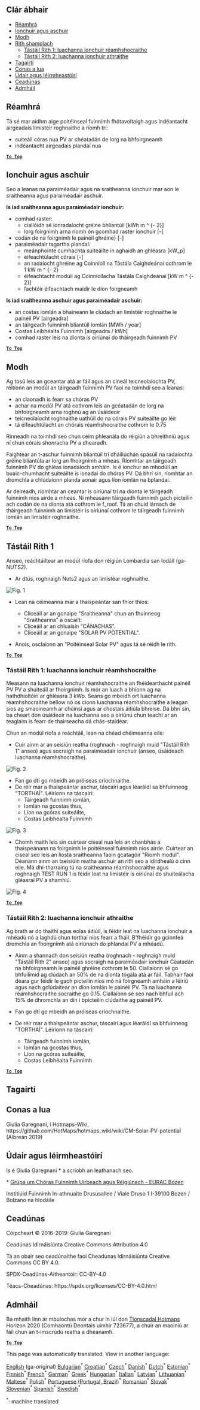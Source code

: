 <h2> Clár ábhair </h2><ul><li> <a href="#introduction">Réamhrá</a> </li><li> <a href="#inputs-and-outputs">Ionchuir agus aschuir</a> </li><li> <a href="#method">Modh</a> </li><li> <a href="#sample-run">Rith shamplach</a> <ul><li> <a href="#test-run-1-default-input-values">Tástáil Rith 1: luachanna ionchuir réamhshocraithe</a> </li><li> <a href="#test-run-2-modified-input-values">Tástáil Rith 2: luachanna ionchuir athraithe</a> </li></ul></li><li> <a href="#references">Tagairtí</a> </li><li> <a href="#how-to-cite">Conas a lua</a> </li><li> <a href="#authors-and-reviewers">Údair agus léirmheastóirí</a> </li><li> <a href="#license">Ceadúnas</a> </li><li> <a href="#acknowledgement">Admháil</a> </li></ul><h2> Réamhrá </h2><p> Tá sé mar aidhm aige poitéinseal fuinnimh fhótavoltaigh agus indéantacht airgeadais limistéir roghnaithe a ríomh trí: </p><ul><li> suiteáil córas nua PV ar chéatadán de lorg na bhfoirgneamh </li><li> indéantacht airgeadais plandaí nua </li></ul><p><ins> <code><strong><a href="#table-of-contents">To Top</a></strong></code> </ins> </p><h2> Ionchuir agus aschuir </h2><p> Seo a leanas na paraiméadair agus na sraitheanna ionchuir mar aon le sraitheanna agus paraiméadair aschuir. </p><p> <strong>Is iad sraitheanna agus paraiméadair ionchuir:</strong> </p><ul><li> comhad raster: <ul><li> ciallóidh sé ionradaíocht gréine bhliantúil [kWh m ^ {- 2}] </li><li> lorg foirgnimh arna ríomh ón gcomhad raster ionchuir [-] </li></ul></li><li> codán de na foirgnimh le painéil ghréine} [-] </li><li> paraiméadair tagartha plandaí: <ul><li> meánphointe cumhachta suiteáilte in aghaidh an ghléasra [kW_p] </li><li> éifeachtúlacht córais [-] </li><li> an radaíocht ghréine ag Coinníoll na Tástála Caighdeánaí cothrom le 1 kW m ^ {- 2} </li><li> éifeachtacht modúil ag Coinníollacha Tástála Caighdeánaí [kW m ^ {- 2}] </li><li> fachtóir éifeachtach maidir le díon foirgneamh </li></ul></li></ul><p> <strong>Is iad sraitheanna aschuir agus paraiméadair aschuir:</strong> </p><ul><li> an costas iomlán a bhaineann le clúdach an limistéir roghnaithe le painéil PV [airgeadra] </li><li> an táirgeadh fuinnimh bliantúil iomlán [MWh / year] </li><li> Costas Leibhéalta Fuinnimh [airgeadra / kWh] </li><li> comhad raster leis na díonta is oiriúnaí do tháirgeadh fuinnimh PV </li></ul><p><ins> <code><strong><a href="#table-of-contents">To Top</a></strong></code> </ins> </p><h2> Modh </h2><p> Ag tosú leis an gceantar atá ar fáil agus an cineál teicneolaíochta PV, réitíonn an modúl an táirgeadh fuinnimh PV faoi na toimhdí seo a leanas: </p><ul><li> an claonadh is fearr sa chóras PV </li><li> achar na modúl PV atá cothrom leis an gcéatadán de lorg na bhfoirgneamh arna roghnú ag an úsáideoir </li><li> teicneolaíocht roghnaithe uathúil do na córais PV suiteáilte go léir </li><li> tá éifeachtúlacht an chórais réamhshocraithe cothrom le 0.75 </li></ul><p> Rinneadh na toimhdí seo chun céim phleanála do réigiún a bhreithniú agus ní chun córais shonracha PV a dhearadh. </p><p> Faightear an t-aschur fuinnimh bliantúil trí dháiliúchán spásúil na radaíochta gréine bliantúla ar lorg an fhoirgnimh a mheas. Ríomhtar an táirgeadh fuinnimh PV do ghléas ionadaíoch amháin. Is é ionchur an mhodúil an buaic-chumhacht suiteáilte is ionadaí do chóras PV. Dá bhrí sin, ríomhtar an dromchla a chlúdaíonn planda aonair agus líon iomlán na bplandaí. </p><p> Ar deireadh, ríomhtar an ceantar is oiriúnaí trí na díonta le táirgeadh fuinnimh níos airde a mheas. Ní mheasann táirgeadh fuinnimh gach picteilín ach codán de na díonta atá cothrom le f_roof. Tá an chuid lárnach de tháirgeadh fuinnimh an limistéir is oiriúnaí cothrom le táirgeadh fuinnimh iomlán an limistéir roghnaithe. </p><p><ins> <code><strong><a href="#table-of-contents">To Top</a></strong></code> </ins> </p><h2> Tástáil Rith 1 </h2><p> Anseo, reáchtáiltear an modúl ríofa don réigiún Lombardia san Iodáil (ga-NUTS2). </p><ul><li> Ar dtús, roghnaigh Nuts2 agus an limistéar roghnaithe. </li></ul><p><img alt="Fig. 1" src="https://github.com/HotMaps/hotmaps_wiki/blob/master/Images/cm_solar_PV/default_values_01.png" title="Roghnaigh réigiún"/></p><ul><li><p> Lean na céimeanna mar a thaispeántar san fhíor thíos: </p><ul><li> Cliceáil ar an gcnaipe &quot;Sraitheanna&quot; chun an fhuinneog &quot;Sraitheanna&quot; a oscailt: </li><li> Cliceáil ar an chluaisín “CÁNACHAS”. </li><li> Cliceáil ar an gcnaipe &quot;SOLAR PV POTENTIAL&quot;. </li></ul></li><li><p> Anois, osclaíonn an &quot;Poitéinseal Solar PV&quot; agus tá sé réidh le rith. </p></li></ul><p><ins> <code><strong><a href="#table-of-contents">To Top</a></strong></code> </ins> </p><h3> Tástáil Rith 1: luachanna ionchuir réamhshocraithe </h3><p> Measann na luachanna ionchuir réamhshocraithe an fhéidearthacht painéil PV PV a shuiteáil ar fhoirgnimh. Is mór an luach a bhíonn ag na hathdhíoltóirí ar ghléasra 3 kWp. Seans go mbeidh ort luachanna réamhshocraithe bellow nó os cionn luachanna réamhshocraithe a leagan síos ag smaoineamh ar chúinsí agus ar chostais áitiúla bhreise. Dá bhrí sin, ba cheart don úsáideoir na luachanna seo a oiriúnú chun teacht ar an teaglaim is fearr de thairseacha dá chás-staidéar. </p><p> Chun an modúl ríofa a reáchtáil, lean na chéad chéimeanna eile: </p><ul><li> Cuir ainm ar an seisiún reatha (roghnach - roghnaigh muid &quot;Tástáil Rith 1&quot; anseo) agus socraigh na paraiméadair ionchuir (anseo, úsáideadh luachanna réamhshocraithe). </li></ul><p><img alt="Fig. 2" src="https://github.com/HotMaps/hotmaps_wiki/blob/master/Images/cm_solar_PV/default_values_02.png" title="Triail tástála 1 le luachanna réamhshocraithe"/></p><ul><li> Fan go dtí go mbeidh an próiseas críochnaithe. </li><li> De réir mar a thaispeántar aschur, táscairí agus léaráidí sa bhfuinneog &quot;TORTHAÍ&quot;. Léiríonn na táscairí: <ul><li> Táirgeadh fuinnimh iomlán, </li><li> Iomlán na gcostas thus, </li><li> Líon na gcóras suiteáilte, </li><li> Costas Leibhéalta Fuinnimh </li></ul></li></ul><p><img alt="Fig. 3" src="https://github.com/HotMaps/hotmaps_wiki/blob/master/Images/cm_solar_PV/default_values_03.png" title="Tástáil thástáil 1 táb TÁSCAIRÍ"/></p><ul><li> Chomh maith leis sin cuirtear ciseal nua leis an chanbhás a thaispeánann na foirgnimh le poitéinseal fuinnimh níos airde. Cuirtear an ciseal seo leis an liosta sraitheanna faoin gcatagóir &quot;Ríomh modúl&quot;. Déanann ainm an tseisiúin reatha aschuir an rith seo a idirdhealú ó cinn eile. Má dhí-tharraing tú na sraitheanna réamhshocraithe agus roghnaigh TEST RUN 1 is féidir leat na limistéir is oiriúnaí do shuiteálacha gléasraí PV a shamhlú. </li></ul><p><img alt="Fig. 4" src="https://github.com/HotMaps/hotmaps_wiki/blob/master/Images/cm_solar_PV/default_values_03.png" title="Triail tástála 1 Modúl ríofa LAYERS"/></p><p><ins> <code><strong><a href="#table-of-contents">To Top</a></strong></code> </ins> </p><h3> Tástáil Rith 2: luachanna ionchuir athraithe </h3><p> Ag brath ar do thaithí agus eolas áitiúil, is féidir leat na luachanna ionchuir a mhéadú nó a laghdú chun torthaí níos fearr a fháil. B&#39;fhéidir go gcinnfeá dromchla an fhoirgnimh atá oiriúnach do phlandaí PV a mhéadú. </p><ul><li><p> Ainm a shannadh don seisiún reatha (roghnach - roghnaigh muid &quot;Tástáil Rith 2&quot; anseo) agus socraigh na paraiméadair ionchuir Céatadán na bhfoirgneamh le painéil ghréine cothrom le 50. Ciallaíonn sé go bhfuilimid ag clúdach an 50% de na díonta tógála atá ar fáil. Tabhair faoi deara gur féidir le gach picteilín níos mó ná foirgneamh amháin a léiriú agus nach gclúdaítear an díon iomlán le painéil PV. Tá na luachanna réamhshocraithe socraithe go 0.15. Ciallaíonn sé seo nach bhfuil ach 15% de dhromchla an dín i bpicteilín clúdaithe ag painéil PV. </p></li><li><p> Fan go dtí go mbeidh an próiseas críochnaithe. </p></li><li><p> De réir mar a thaispeántar aschur, táscairí agus léaráidí sa bhfuinneog &quot;TORTHAÍ&quot;. Léiríonn na táscairí: </p><ul><li> Táirgeadh fuinnimh iomlán, </li><li> Iomlán na gcostas thus, </li><li> Líon na gcóras suiteáilte, </li><li> Costas Leibhéalta Fuinnimh </li></ul></li></ul><p><ins> <code><strong><a href="#table-of-contents">To Top</a></strong></code> </ins> </p><h2> Tagairtí </h2><h2> Conas a lua </h2><p> Giulia Garegnani, i Hotmaps-Wiki, https://github.com/HotMaps/hotmaps_wiki/wiki/CM-Solar-PV-potential (Aibreán 2019) </p><h2> Údair agus léirmheastóirí </h2><p> Is é Giulia Garegnani * a scríobh an leathanach seo. </p><p> * <a href="http://www.eurac.edu/en/research/technologies/renewableenergy/researchfields/Pages/Energy-strategies-and-planning.aspx">Grúpa um Chóras Fuinnimh Uirbeach agus Réigiúnach - EURAC Bozen</a> </p><p> Institiúid Fuinnimh In-athnuaite Drususallee / Viale Druso 1 I-39100 Bozen / Bolzano na hIodáile </p><h2> Ceadúnas </h2><p> Cóipcheart © 2016-2019: Giulia Garegnani </p><p> Ceadúnas Idirnáisiúnta Creative Commons Attribution 4.0 </p><p> Tá an obair seo ceadúnaithe faoi Cheadúnas Idirnáisiúnta Creative Commons CC BY 4.0. </p><p> SPDX-Ceadúnas-Aitheantóir: CC-BY-4.0 </p><p> Téacs-Cheadúnas: https://spdx.org/licenses/CC-BY-4.0.html </p><h2> Admháil </h2><p> Ba mhaith linn ár mbuíochas mór a chur in iúl don <a href="https://www.hotmaps-project.eu">Tionscadal Hotmaps</a> Horizon 2020 (Comhaontú Deontais uimhir 723677), a chuir an maoiniú ar fáil chun an t-imscrúdú reatha a dhéanamh. </p><p><ins> <code><strong><a href="#table-of-contents">To Top</a></strong></code> </ins> </p>

This page was automatically translated. View in another language:

[English](en-CM-Solar-thermal-and-PV-potential) (ga-original) [Bulgarian](bg-CM-Solar-thermal-and-PV-potential)<sup>\*</sup> [Croatian](hr-CM-Solar-thermal-and-PV-potential)<sup>\*</sup> [Czech](cs-CM-Solar-thermal-and-PV-potential)<sup>\*</sup> [Danish](da-CM-Solar-thermal-and-PV-potential)<sup>\*</sup> [Dutch](nl-CM-Solar-thermal-and-PV-potential)<sup>\*</sup> [Estonian](et-CM-Solar-thermal-and-PV-potential)<sup>\*</sup> [Finnish](fi-CM-Solar-thermal-and-PV-potential)<sup>\*</sup> [French](fr-CM-Solar-thermal-and-PV-potential)<sup>\*</sup> [German](de-CM-Solar-thermal-and-PV-potential)<sup>\*</sup> [Greek](el-CM-Solar-thermal-and-PV-potential)<sup>\*</sup> [Hungarian](hu-CM-Solar-thermal-and-PV-potential)<sup>\*</sup>  [Italian](it-CM-Solar-thermal-and-PV-potential)<sup>\*</sup> [Latvian](lv-CM-Solar-thermal-and-PV-potential)<sup>\*</sup> [Lithuanian](lt-CM-Solar-thermal-and-PV-potential)<sup>\*</sup> [Maltese](mt-CM-Solar-thermal-and-PV-potential)<sup>\*</sup> [Polish](pl-CM-Solar-thermal-and-PV-potential)<sup>\*</sup> [Portuguese (Portugal, Brazil)](pt-CM-Solar-thermal-and-PV-potential)<sup>\*</sup> [Romanian](ro-CM-Solar-thermal-and-PV-potential)<sup>\*</sup> [Slovak](sk-CM-Solar-thermal-and-PV-potential)<sup>\*</sup> [Slovenian](sl-CM-Solar-thermal-and-PV-potential)<sup>\*</sup> [Spanish](es-CM-Solar-thermal-and-PV-potential)<sup>\*</sup> [Swedish](sv-CM-Solar-thermal-and-PV-potential)<sup>\*</sup> 

<sup>\*</sup>: machine translated
